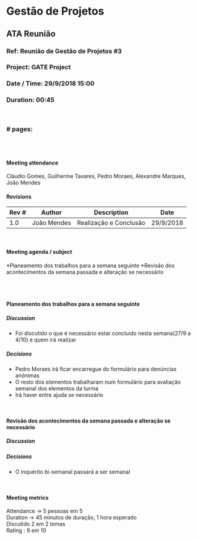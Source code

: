 # Gestão de Projetos

## ATA Reunião

### Ref: Reunião de Gestão de Projetos #3

### Project: GATE Project

### Date / Time: 29/9/2018 15:00

### Duration: 00:45

 <br/>

### # pages: <total page count>

<br/>
<br/>

#### Meeting attendance

Cláudio Gomes, Guilherme Tavares, Pedro Moraes, Alexandre Marques, João Mendes


#### Revisions

Rev # | Author | Description | Date
--- | --- | --- | ---
1.0 | João Mendes | Realização e Conclusão | 29/9/2018

<br/>

#### Meeting agenda / subject

*Planeamento dos trabalhos para a semana seguinte
*Revisão dos acontecimentos da semana passada e alteração se necessário


<br/>
<br/>


#### Planeamento dos trabalhos para a semana seguinte
##### Discussion
* Foi discutido o que é necessário estar concluido nesta semana(27/9 a 4/10) e quem irá realizar
##### Decisions
* Pedro Moraes irá ficar encarregue do formulário para denúncias anónimas
* O resto dos elementos trabalharam num  formulário para avaliação semanal dos elementos da turma
* Irá haver entre ajuda se necessário

<br/>

#### Revisão dos acontecimentos da semana passada e alteração se necessário
##### Discussion
##### Decisions
* O inquérito bi-semanal passará a ser semanal


<br/>

#### Meeting metrics
Attendance -> 5 pessoas em 5<br/>
Duration -> 45 minutos de duração, 1 hora esperado<br/>
Discutido 2 em 2 temas<br/>
Rating : 9 em 10<br/>

